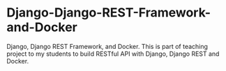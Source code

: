 # Django-Django-REST-Framework-and-Docker
Django, Django REST Framework, and Docker. This is part of teaching project to my students to build RESTful API with Django, Django REST and Docker.
